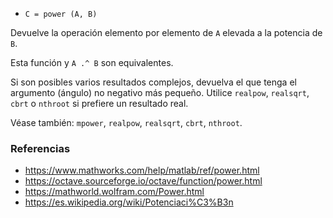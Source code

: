 * `C = power (A, B)`

Devuelve la operación elemento por elemento de `A` elevada a la potencia de `B`.

Esta función y `A .^ B` son equivalentes.

Si son posibles varios resultados complejos, devuelva el que tenga el argumento (ángulo) no negativo más pequeño. Utilice `realpow`, `realsqrt`, `cbrt` o `nthroot` si prefiere un resultado real.

Véase también: `mpower`, `realpow`, `realsqrt`, `cbrt`, `nthroot`.

### Referencias

* https://www.mathworks.com/help/matlab/ref/power.html
* https://octave.sourceforge.io/octave/function/power.html
* https://mathworld.wolfram.com/Power.html
* https://es.wikipedia.org/wiki/Potenciaci%C3%B3n
